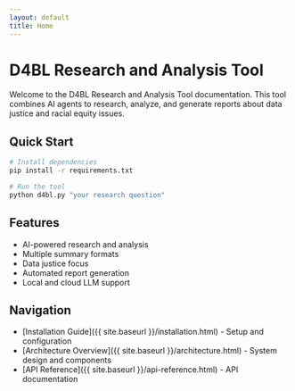 ```yaml
---
layout: default
title: Home
---
```


# D4BL Research and Analysis Tool

Welcome to the D4BL Research and Analysis Tool documentation. This tool combines AI agents to research, analyze, and generate reports about data justice and racial equity issues.

## Quick Start

```bash
# Install dependencies
pip install -r requirements.txt

# Run the tool
python d4bl.py "your research question"
```

## Features

- AI-powered research and analysis
- Multiple summary formats
- Data justice focus
- Automated report generation
- Local and cloud LLM support

## Navigation

- [Installation Guide]({{ site.baseurl }}/installation.html) - Setup and configuration
- [Architecture Overview]({{ site.baseurl }}/architecture.html) - System design and components
- [API Reference]({{ site.baseurl }}/api-reference.html) - API documentation